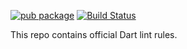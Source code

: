 [![pub package](https://img.shields.io/pub/v/lints.svg)](https://pub.dev/packages/lints)
[![Build Status](https://github.com/dart-lang/lints/workflows/validate/badge.svg)](https://github.com/dart-lang/lints/actions?query=branch%3Amain)

This repo contains official Dart lint rules.

